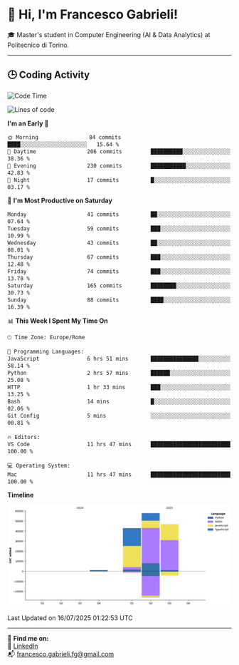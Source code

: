 # 👋 Hi, I'm Francesco Gabrieli!

🎓 Master's student in Computer Engineering (AI & Data Analytics) at Politecnico di Torino.  

---

## 🕒 Coding Activity

<!--START_SECTION:waka-->
![Code Time](http://img.shields.io/badge/Code%20Time-93%20hrs%2057%20mins-blue)

![Lines of code](https://img.shields.io/badge/From%20Hello%20World%20I%27ve%20Written-148.7%20thousand%20lines%20of%20code-blue)

**I'm an Early 🐤** 

```text
🌞 Morning                84 commits          ████░░░░░░░░░░░░░░░░░░░░░   15.64 % 
🌆 Daytime                206 commits         ██████████░░░░░░░░░░░░░░░   38.36 % 
🌃 Evening                230 commits         ███████████░░░░░░░░░░░░░░   42.83 % 
🌙 Night                  17 commits          █░░░░░░░░░░░░░░░░░░░░░░░░   03.17 % 
```
📅 **I'm Most Productive on Saturday** 

```text
Monday                   41 commits          ██░░░░░░░░░░░░░░░░░░░░░░░   07.64 % 
Tuesday                  59 commits          ███░░░░░░░░░░░░░░░░░░░░░░   10.99 % 
Wednesday                43 commits          ██░░░░░░░░░░░░░░░░░░░░░░░   08.01 % 
Thursday                 67 commits          ███░░░░░░░░░░░░░░░░░░░░░░   12.48 % 
Friday                   74 commits          ███░░░░░░░░░░░░░░░░░░░░░░   13.78 % 
Saturday                 165 commits         ████████░░░░░░░░░░░░░░░░░   30.73 % 
Sunday                   88 commits          ████░░░░░░░░░░░░░░░░░░░░░   16.39 % 
```


📊 **This Week I Spent My Time On** 

```text
🕑︎ Time Zone: Europe/Rome

💬 Programming Languages: 
JavaScript               6 hrs 51 mins       ███████████████░░░░░░░░░░   58.14 % 
Python                   2 hrs 57 mins       ██████░░░░░░░░░░░░░░░░░░░   25.08 % 
HTTP                     1 hr 33 mins        ███░░░░░░░░░░░░░░░░░░░░░░   13.25 % 
Bash                     14 mins             █░░░░░░░░░░░░░░░░░░░░░░░░   02.06 % 
Git Config               5 mins              ░░░░░░░░░░░░░░░░░░░░░░░░░   00.81 % 

🔥 Editors: 
VS Code                  11 hrs 47 mins      █████████████████████████   100.00 % 

💻 Operating System: 
Mac                      11 hrs 47 mins      █████████████████████████   100.00 % 
```

**Timeline**

![Lines of Code chart](https://raw.githubusercontent.com/francescogabrieli/francescogabrieli/main/assets/bar_graph.png)


 Last Updated on 16/07/2025 01:22:53 UTC
<!--END_SECTION:waka-->


---



🔗 **Find me on:**  
💼 [LinkedIn](https://www.linkedin.com/in/francesco-gabrieli)  
📬 francesco.gabrieli.fg@gmail.com  



